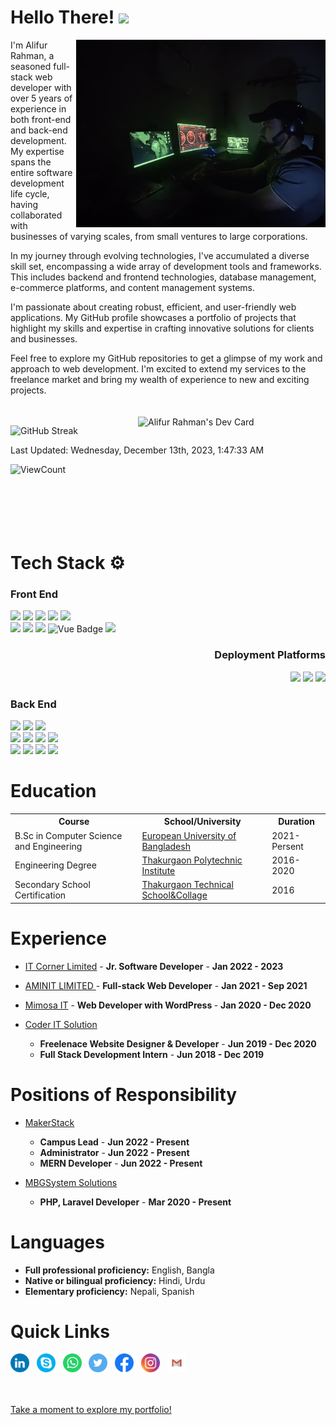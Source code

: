 # Hello There! <img src="https://raw.githubusercontent.com/MartinHeinz/MartinHeinz/master/wave.gif" height="21">

<a href="https://www.linkedin.com/in/alifur-rahman-l/"><img src="https://github.com/alifur-rahman/alifur-rahman/blob/main/img/cover2.jpg" align="right" height="300"></a>

I'm Alifur Rahman, a seasoned full-stack web developer with over 5 years of experience in both front-end and back-end development. My expertise spans the entire software development life cycle, having collaborated with businesses of varying scales, from small ventures to large corporations.

In my journey through evolving technologies, I've accumulated a diverse skill set, encompassing a wide array of development tools and frameworks. This includes backend and frontend technologies, database management, e-commerce platforms, and content management systems.

I'm passionate about creating robust, efficient, and user-friendly web applications. My GitHub profile showcases a portfolio of projects that highlight my skills and expertise in crafting innovative solutions for clients and businesses.

Feel free to explore my GitHub repositories to get a glimpse of my work and approach to web development. I'm excited to extend my services to the freelance market and bring my wealth of experience to new and exciting projects.
<br><br><br>
<a href="https://app.daily.dev/alifurrahman"><img src="https://api.daily.dev/devcards/039ef31ac4344d6d8af4db2c5de2d9b4.png?r=zyg" align="right" width="300" alt="Alifur Rahman's Dev Card"/></a>

![GitHub Streak](https://github-readme-streak-stats.herokuapp.com?user=alifur-rahman&theme=halloween&hide_border=true)

<!--RECENT_ACTIVITY:last_update-->

Last Updated: Wednesday, December 13th, 2023, 1:47:33 AM

<!--RECENT_ACTIVITY:last_update_end-->

![ViewCount](https://views.whatilearened.today/views/github/alifur-rahman/views.svg)
<br><br><br><br><br><br>

# Tech Stack ⚙️

### Front End

<img src="https://img.shields.io/badge/HTML5-E34F26?style=for-the-badge&logo=html5&logoColor=white"> <img  src="https://img.shields.io/badge/CSS3-1572B6?style=for-the-badge&logo=css3&logoColor=white"> <img  src="https://img.shields.io/badge/Bootstrap-563D7C?style=for-the-badge&logo=bootstrap&logoColor=white"> <img src="https://img.shields.io/badge/Tailwind-38B2AC?style=for-the-badge&logo=Tailwind-CSS&logoColor=white"> <img src="https://img.shields.io/badge/jQuery-0769AD?style=for-the-badge&logo=jQuery&logoColor=white"> <br> <img  src="https://img.shields.io/badge/JavaScript-F7DF1E?style=for-the-badge&logo=javascript&logoColor=black"> <img  src="https://img.shields.io/badge/React-20232A?style=for-the-badge&logo=react&logoColor=61DAFB"> <img src="https://img.shields.io/badge/Next-000000?style=for-the-badge&logo=Next.js&logoColor=white"> <img alt="Vue Badge" src="https://img.shields.io/badge/Vue-20232A?style=for-the-badge&logo=Vue.js&logoColor=61DAFB"> <img src="https://img.shields.io/badge/TypeScript-3178C6?style=for-the-badge&logo=TypeScript&logoColor=white">

<h3 align="right">Deployment Platforms</h3>
<p align="right">
  <img src="https://img.shields.io/badge/AWS-f79201?style=for-the-badge&logo=amazon&logoColor=white">
  <img src="https://img.shields.io/badge/GCP-4285f4?style=for-the-badge&logo=google&logoColor=white">
  <img src="https://img.shields.io/badge/DigitalOcean-0080FF?style=for-the-badge&logo=DigitalOcean&logoColor=white">
</p>

### Back End

<img src="https://img.shields.io/badge/Node.js-339933?style=for-the-badge&logo=Node.js&logoColor=white"> <img src="https://img.shields.io/badge/Express-000000?style=for-the-badge&logo=Express&logoColor=white"> <img src="https://img.shields.io/badge/TypeScript-3178C6?style=for-the-badge&logo=TypeScript&logoColor=white"> <br> <img src="https://img.shields.io/badge/PHP-686ca3?style=for-the-badge&logo=php&logoColor=white"> <img src="https://img.shields.io/badge/Laravel-FF2D20?style=for-the-badge&logo=Laravel&logoColor=white"> <img src="https://img.shields.io/badge/CodeIgniter-EE4323?style=for-the-badge&logo=CodeIgniter&logoColor=white"> <img src="https://img.shields.io/badge/Slim_Framework-888888?style=for-the-badge"> <br> <img src="https://img.shields.io/badge/Firebase-F5820B?style=for-the-badge&logo=firebase&logoColor=FFCB2B"> <img src="https://img.shields.io/badge/OAuth-2CA5E0?style=for-the-badge&logo=OAuth&logoColor=white"> <img src="https://img.shields.io/badge/MySQL-4479A1?style=for-the-badge&logo=MySQL&logoColor=white"> <img src="https://img.shields.io/badge/MongoDB-47A248?style=for-the-badge&logo=MongoDB&logoColor=white">

# Education

<table>
  <tr>
    <th>Course</th>
    <th>School/University</th>
    <th>Duration</th>
  </tr>
  <tr>
    <td>B.Sc in Computer Science and Engineering</td>
    <td><a href="http://eub.edu.bd/">European University of Bangladesh</a></td>
    <td>2021-Persent</td>
  </tr>
  <tr>
    <td>Engineering Degree</td>
    <td><a href="http://thakpoly.gov.bd/">Thakurgaon Polytechnic Institute</a></td>
    <td>2016-2020</td>
  </tr>
  <tr>
    <td>Secondary School Certification</td>
    <td><a href="https://thakurgaontsc.gov.bd/">Thakurgaon Technical School&Collage</a></td>
    <td>2016</td>
  </tr>
 </table>

# Experience

- [IT Corner Limited](https://itcorneronline.com/) - <b>Jr. Software Developer</b> - <b>Jan 2022 - 2023</b>
- [AMINIT LIMITED ](http://aminitltd.com/) - <b>Full-stack Web Developer</b> - <b>Jan 2021 - Sep 2021</b>
- [Mimosa IT](https://mimosait.com/) - <b>Web Developer with WordPress </b> - <b>Jan 2020 - Dec 2020</b>

- [Coder IT Solution](https://coderitsolution.com/)

  - <b>Freelenace Website Designer & Developer</b> - <b>Jun 2019 - Dec 2020</b>
  - <b>Full Stack Development Intern</b> - <b>Jun 2018 - Dec 2019 </b>

# Positions of Responsibility

- [MakerStack](https://makersstack.com)

  - <b>Campus Lead</b> - <b>Jun 2022 - Present</b>
  - <b>Administrator</b> - <b>Jun 2022 - Present</b>
  - <b>MERN Developer</b> - <b>Jun 2022 - Present</b>

- [MBGSystem Solutions](https://mbgsystem.com/)
  - <b>PHP, Laravel Developer</b> - <b>Mar 2020 - Present</b>

# Languages

- <strong>Full professional proficiency:</strong> English, Bangla
- <strong>Native or bilingual proficiency:</strong> Hindi, Urdu
- <strong>Elementary proficiency:</strong> Nepali, Spanish

# Quick Links

<a href="https://www.linkedin.com/in/alifur-rahman-l/"><img height="30" src="https://github.com/alifur-rahman/alifur-rahman/blob/main/img/social/LinkedIN.svg"></a>&nbsp;&nbsp;
<a href="https://join.skype.com/invite/fMk2yEHzhMIt"><img height="30" src="https://github.com/alifur-rahman/alifur-rahman/blob/main/img/social/Skype.svg"></a>&nbsp;&nbsp;
<a href="https://wa.me/8801733061986?text=Hello!"><img height="30" src="https://github.com/alifur-rahman/alifur-rahman/blob/main/img/social/WhatsApp.svg"></a>&nbsp;&nbsp;
<a href="https://twitter.com/alifur_rahman_t"><img height="30" src="https://github.com/alifur-rahman/alifur-rahman/blob/main/img/social/Twitter.svg"></a>&nbsp;&nbsp;
<a href="https://www.facebook.com/alifurcoder/"><img height="30" src="https://github.com/alifur-rahman/alifur-rahman/blob/main/img/social/Facebook.svg"></a>&nbsp;&nbsp;
<a href="https://www.instagram.com/alifur_rahmam"><img height="30" src="https://github.com/alifur-rahman/alifur-rahman/blob/main/img/social/Instagram.svg"></a>&nbsp;&nbsp;
<a href="mailto://alifurrahman1999@gmail.com"><img height="30" src="https://github.com/alifur-rahman/alifur-rahman/blob/main/img/social/Gmail.svg"></a>&nbsp;&nbsp;

<br><br>
<a target="_blank" href="https://alifur-rahman.netlify.app/">Take a moment to explore my portfolio!</a>
